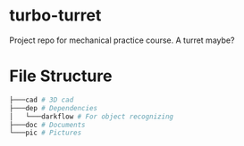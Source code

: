 # turbo-turret

Project repo for mechanical practice course. A turret maybe?

# File Structure

```python
├───cad # 3D cad
├───dep # Dependencies
│   └───darkflow # For object recognizing
├───doc # Documents
└───pic # Pictures
```